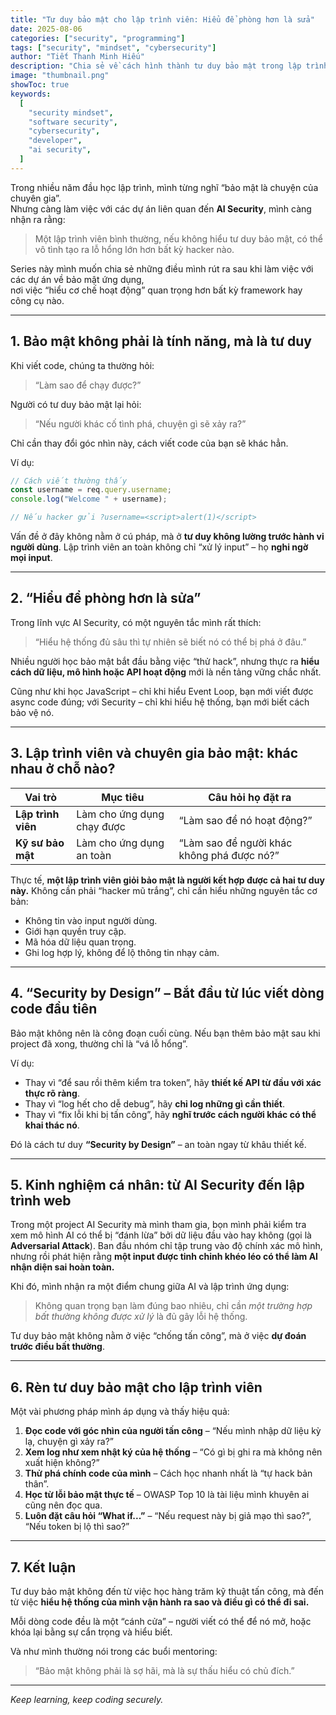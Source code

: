 ```yaml
---
title: "Tư duy bảo mật cho lập trình viên: Hiểu để phòng hơn là sửa"
date: 2025-08-06
categories: ["security", "programming"]
tags: ["security", "mindset", "cybersecurity"]
author: "Tiết Thanh Minh Hiếu"
description: "Chia sẻ về cách hình thành tư duy bảo mật trong lập trình – hiểu bản chất vấn đề thay vì chỉ vá lỗi. Bài viết mở đầu cho series Security & AI."
image: "thumbnail.png"
showToc: true
keywords:
  [
    "security mindset",
    "software security",
    "cybersecurity",
    "developer",
    "ai security",
  ]
---
```


Trong nhiều năm đầu học lập trình, mình từng nghĩ “bảo mật là chuyện của chuyên gia”.  
Nhưng càng làm việc với các dự án liên quan đến **AI Security**, mình càng nhận ra rằng:

> Một lập trình viên bình thường, nếu không hiểu tư duy bảo mật, có thể vô tình tạo ra lỗ hổng lớn hơn bất kỳ hacker nào.

Series này mình muốn chia sẻ những điều mình rút ra sau khi làm việc với các dự án về bảo mật ứng dụng,  
nơi việc “hiểu cơ chế hoạt động” quan trọng hơn bất kỳ framework hay công cụ nào.

---

## 1. Bảo mật không phải là tính năng, mà là tư duy

Khi viết code, chúng ta thường hỏi:

> “Làm sao để chạy được?”

Người có tư duy bảo mật lại hỏi:

> “Nếu người khác cố tình phá, chuyện gì sẽ xảy ra?”

Chỉ cần thay đổi góc nhìn này, cách viết code của bạn sẽ khác hẳn.

Ví dụ:

```javascript
// Cách viết thường thấy
const username = req.query.username;
console.log("Welcome " + username);

// Nếu hacker gửi ?username=<script>alert(1)</script>
```

Vấn đề ở đây không nằm ở cú pháp, mà ở **tư duy không lường trước hành vi người dùng**.
Lập trình viên an toàn không chỉ “xử lý input” – họ **nghi ngờ mọi input**.

---

## 2. “Hiểu để phòng hơn là sửa”

Trong lĩnh vực AI Security, có một nguyên tắc mình rất thích:

> “Hiểu hệ thống đủ sâu thì tự nhiên sẽ biết nó có thể bị phá ở đâu.”

Nhiều người học bảo mật bắt đầu bằng việc “thử hack”,
nhưng thực ra **hiểu cách dữ liệu, mô hình hoặc API hoạt động** mới là nền tảng vững chắc nhất.

Cũng như khi học JavaScript – chỉ khi hiểu Event Loop, bạn mới viết được async code đúng;
với Security – chỉ khi hiểu hệ thống, bạn mới biết cách bảo vệ nó.

---

## 3. Lập trình viên và chuyên gia bảo mật: khác nhau ở chỗ nào?

| Vai trò            | Mục tiêu                   | Câu hỏi họ đặt ra                          |
| ------------------ | -------------------------- | ------------------------------------------ |
| **Lập trình viên** | Làm cho ứng dụng chạy được | “Làm sao để nó hoạt động?”                 |
| **Kỹ sư bảo mật**  | Làm cho ứng dụng an toàn   | “Làm sao để người khác không phá được nó?” |

Thực tế, **một lập trình viên giỏi bảo mật là người kết hợp được cả hai tư duy này.**
Không cần phải “hacker mũ trắng”, chỉ cần hiểu những nguyên tắc cơ bản:

- Không tin vào input người dùng.
- Giới hạn quyền truy cập.
- Mã hóa dữ liệu quan trọng.
- Ghi log hợp lý, không để lộ thông tin nhạy cảm.

---

## 4. “Security by Design” – Bắt đầu từ lúc viết dòng code đầu tiên

Bảo mật không nên là công đoạn cuối cùng.
Nếu bạn thêm bảo mật sau khi project đã xong, thường chỉ là “vá lỗ hổng”.

Ví dụ:

- Thay vì “để sau rồi thêm kiểm tra token”, hãy **thiết kế API từ đầu với xác thực rõ ràng**.
- Thay vì “log hết cho dễ debug”, hãy **chỉ log những gì cần thiết**.
- Thay vì “fix lỗi khi bị tấn công”, hãy **nghĩ trước cách người khác có thể khai thác nó**.

Đó là cách tư duy **“Security by Design”** – an toàn ngay từ khâu thiết kế.

---

## 5. Kinh nghiệm cá nhân: từ AI Security đến lập trình web

Trong một project AI Security mà mình tham gia, bọn mình phải kiểm tra xem mô hình AI có thể bị “đánh lừa” bởi dữ liệu đầu vào hay không (gọi là **Adversarial Attack**).
Ban đầu nhóm chỉ tập trung vào độ chính xác mô hình,
nhưng rồi phát hiện rằng **một input được tinh chỉnh khéo léo có thể làm AI nhận diện sai hoàn toàn.**

Khi đó, mình nhận ra một điểm chung giữa AI và lập trình ứng dụng:

> Không quan trọng bạn làm đúng bao nhiêu, chỉ cần _một trường hợp bất thường không được xử lý_ là đủ gây lỗi hệ thống.

Tư duy bảo mật không nằm ở việc “chống tấn công”, mà ở việc **dự đoán trước điều bất thường**.

---

## 6. Rèn tư duy bảo mật cho lập trình viên

Một vài phương pháp mình áp dụng và thấy hiệu quả:

1. **Đọc code với góc nhìn của người tấn công**
   – “Nếu mình nhập dữ liệu kỳ lạ, chuyện gì xảy ra?”
2. **Xem log như xem nhật ký của hệ thống**
   – “Có gì bị ghi ra mà không nên xuất hiện không?”
3. **Thử phá chính code của mình**
   – Cách học nhanh nhất là “tự hack bản thân”.
4. **Học từ lỗi bảo mật thực tế**
   – OWASP Top 10 là tài liệu mình khuyên ai cũng nên đọc qua.
5. **Luôn đặt câu hỏi “What if...”**
   – “Nếu request này bị giả mạo thì sao?”, “Nếu token bị lộ thì sao?”

---

## 7. Kết luận

Tư duy bảo mật không đến từ việc học hàng trăm kỹ thuật tấn công,
mà đến từ việc **hiểu hệ thống của mình vận hành ra sao và điều gì có thể đi sai.**

Mỗi dòng code đều là một “cánh cửa” –
người viết có thể để nó mở, hoặc khóa lại bằng sự cẩn trọng và hiểu biết.

Và như mình thường nói trong các buổi mentoring:

> “Bảo mật không phải là sợ hãi, mà là sự thấu hiểu có chủ đích.”

---

_Keep learning, keep coding securely._

